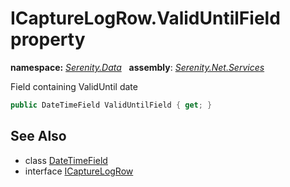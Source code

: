 # ICaptureLogRow.ValidUntilField property
**namespace:** *[Serenity.Data](../../README.md#serenity.data-namespace)*   **assembly**: *[Serenity.Net.Services](../../README.md)*

Field containing ValidUntil date

```csharp
public DateTimeField ValidUntilField { get; }
```

## See Also

* class [DateTimeField](../Serenity.Net.Entity/../DateTimeField.md)
* interface [ICaptureLogRow](../ICaptureLogRow.md)